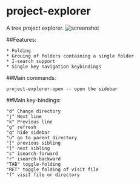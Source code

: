 # project-explorer
A tree project explorer.
![screenshot](https://github.com/sabof/project-explorer/raw/master/screenshot.png)

##Features:

    * Folding
    * Grouing of folders containing a single folder
    * I-search support
    * Single key navigation keybindings

##Main commands:

    project-explorer-open -- open the sidebar

##Main key-bindings:

    "d" Change directory
    "j" Next line
    "k" Previous line
    "g" refresh
    "q" hide sidebar
    "u" go to parent directory
    "[" previous sibling
    "]" next sibling
    "s" isearch-forward
    "r" isearch-backward
    "TAB" toggle-folding
    "RET" toggle folding of visit file
    "f" visit file or directory
